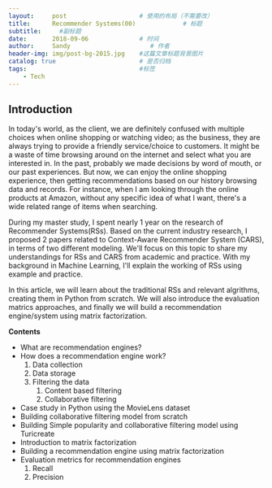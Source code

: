 ```yaml
---
layout:     post                    # 使用的布局（不需要改）
title:      Recommender Systems(00)             # 标题 
subtitle:     #副标题
date:       2018-09-06              # 时间
author:     Sandy                      # 作者
header-img: img/post-bg-2015.jpg    #这篇文章标题背景图片
catalog: true                       # 是否归档
tags:                               #标签
    - Tech
---
```


## Introduction
In today's world, as the client, we are definitely confused with multiple choices when online shopping or watching video; as the business, they are always trying to provide a friendly service/choice to customers. It might be a waste of time browsing around on the internet and select what you are interested in. In the past, probably we made decisions by word of mouth, or our past experiences. But now, we can enjoy the online shopping experience, then getting recommendations based on our history browsing data and records. For instance, when I am looking through the online products at Amazon, without any specific idea of what I want, there's a wide related range of items when searching. 

During my master study, I spent nearly 1 year on the research of Recommender Systems(RSs). Based on the current industry research, I proposed 2 papers related to Context-Aware Recommender System (CARS), in terms of two different modeling. We'll focus on this topic to share my understandings for RSs and CARS from academic and practice. With my background in Machine Learning, I'll explain the working of RSs using example and practice.

In this article, we will learn about the traditional RSs and relevant algrithms, creating them in Python from scratch. We will also introduce the evaluation matrics approaches, and finally we will build a recommendation engine/system using matrix factorization.

**Contents**
- What are recommendation engines?
- How does a recommendation engine work?
   1. Data collection
   2. Data storage
   3. Filtering the data
       1. Content based filtering
       2. Collaborative filtering
- Case study in Python using the MovieLens dataset
- Building collaborative filtering model from scratch
- Building Simple popularity and collaborative filtering model using Turicreate
- Introduction to matrix factorization
- Building a recommendation engine using matrix factorization
- Evaluation metrics for recommendation engines
   1. Recall
   2. Precision

